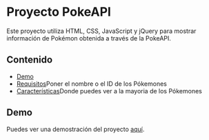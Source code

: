 # Proyecto PokeAPI

Este proyecto utiliza HTML, CSS, JavaScript y jQuery para mostrar información de Pokémon obtenida a través de la PokeAPI.

## Contenido

- [Demo](#demo)
- [Requisitos](#requisitos)Poner el nombre o el ID de los Pókemones
- [Características](#características)Donde puedes ver a la mayoria de los Pókemones

## Demo

Puedes ver una demostración del proyecto [aquí](https://github.com/N1coleM0reno/PokeAPI).
